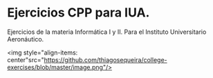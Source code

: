 # Ejercicios CPP para IUA.

Ejercicios de la materia Informática I y II. Para el Instituto Universitario Aeronáutico.

<img style="align-items: center"src="https://github.com/thiagosequeira/college-exercises/blob/master/image.png"/>
